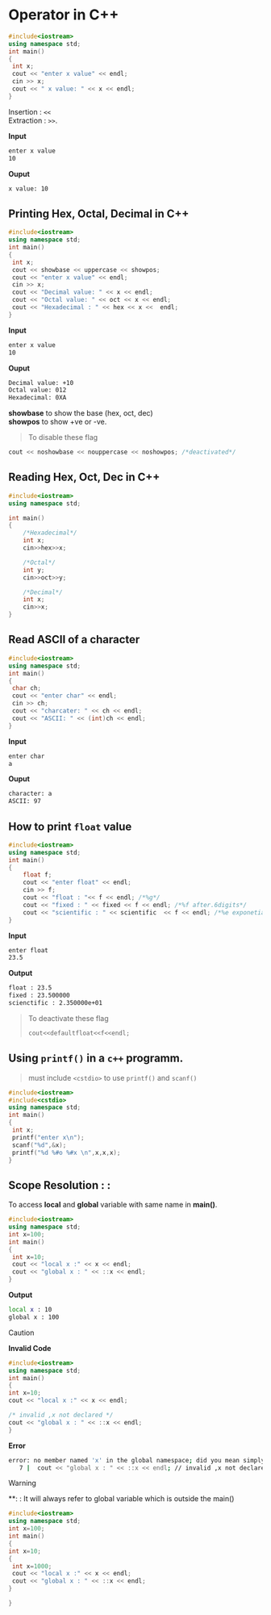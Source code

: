 # Operator in C++

```c++
#include<iostream>
using namespace std;
int main()
{
 int x;
 cout << "enter x value" << endl;
 cin >> x;
 cout << " x value: " << x << endl;
}
```
Insertion  : `<<`   
Extraction : `>>`.  

**Input**
```sh
enter x value
10
```
**Ouput**
```sh
x value: 10
```

## Printing Hex, Octal, Decimal in C++

```c++
#include<iostream>
using namespace std;
int main()
{
 int x;
 cout << showbase << uppercase << showpos;
 cout << "enter x value" << endl;
 cin >> x;
 cout << "Decimal value: " << x << endl;
 cout << "Octal value: " << oct << x << endl;
 cout << "Hexadecimal : " << hex << x <<  endl;
}
```

**Input**
```sh
enter x value
10
```
**Ouput**
```sh
Decimal value: +10
Octal value: 012
Hexadecimal: 0XA
```

**showbase** to show the base (hex, oct, dec)  
**showpos** to show +ve or -ve.   

>To disable these flag

```c++
cout << noshowbase << nouppercase << noshowpos; /*deactivated*/
```

## Reading Hex, Oct, Dec in C++

```c++
#include<iostream>
using namespace std;

int main()
{
    /*Hexadecimal*/
	int x;
	cin>>hex>>x;

    /*Octal*/
    int y;
    cin>>oct>>y;

    /*Decimal*/
    int x;
    cin>>x;
}
```

## Read ASCII of a character

```c++
#include<iostream>
using namespace std;
int main()
{
 char ch;
 cout << "enter char" << endl;
 cin >> ch;
 cout << "charcater: " << ch << endl;
 cout << "ASCII: " << (int)ch << endl;
}
```

**Input**
```sh
enter char
a
```
**Ouput**
```sh
character: a
ASCII: 97
```

## How to print `float` value

```c++
#include<iostream>
using namespace std;
int main()
{
    float f;
    cout << "enter float" << endl;
    cin >> f;
    cout << "float : "<< f << endl; /*%g*/
    cout << "fixed : " << fixed << f << endl; /*%f after.6digits*/
    cout << "scientific : " << scientific  << f << endl; /*%e exponetial*/
}
```

**Input**
```sh
enter float
23.5
```

**Output**
```sh
float : 23.5
fixed : 23.500000
scienctific : 2.350000e+01
``` 

>To deactivate these flag
>   ```c++
>   cout<<defaultfloat<<f<<endl;
>   ```

## Using `printf()` in a `c++` programm.

>must include `<cstdio>` to use `printf()` and `scanf()`

```c++
#include<iostream>
#include<cstdio>
using namespace std;
int main()
{
 int x;
 printf("enter x\n");
 scanf("%d",&x);
 printf("%d %#o %#x \n",x,x,x);
}
```

## Scope Resolution : :

To access **local** and **global** variable with same name in **main()**.

```c++
#include<iostream>
using namespace std;
int x=100;
int main()
{
 int x=10;
 cout << "local x :" << x << endl;
 cout << "global x : " << ::x << endl;
}
```
**Output**
```sh
local x : 10
global x : 100
```

>[!CAUTION]  
>**Invalid Code**
>```cpp
>#include<iostream>
>using namespace std;
>int main()
>{
> int x=10;
> cout << "local x :" << x << endl;
>
> /* invalid ,x not declared */
> cout << "global x : " << ::x << endl; 
>}
>```
>**Error**
>```sh
>error: no member named 'x' in the global namespace; did you mean simply 'x'?
>    7 |  cout << "global x : " << ::x << endl; // invalid ,x not declared
>```


>[!WARNING]
>**: : It will always refer to global variable which is outside the main()
>```c++
>#include<iostream>
>using namespace std;
>int x=100;
>int main()
>{
> int x=10;
> {
>  int x=1000;
>  cout << "local x :" << x << endl;
>  cout << "global x : " << ::x << endl;
> }
>
>}
>```